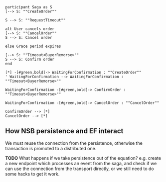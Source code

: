 ```plantuml
participant Saga as S
[--> S: ""CreateOrder""

S --> S: ""RequestTimeout""

alt User cancels order
[--> S: ""CancelOrder""
S --> S: Cancel order

else Grace period expires 

[--> S: ""Timeout<BuyerRemorse>""
S --> S: Confirm order
end
```

```plantuml
[*] -[#green,bold]-> WaitingForConfirmation : ""CreateOrder""
' WaitingForConfirmation --> WaitingForConfirmation : ""Timeout<BuyerRemorse>""

WaitingForConfirmation -[#green,bold]-> ConfirmOrder : ""Timeout<BuyerRemorse>""

WaitingForConfirmation -[#green,bold]-> CancelOrder : ""CancelOrder""

ConfirmOrder --> [*]
CancelOrder --> [*]
```

## How NSB persistence and EF interact

We must reuse the connection from the persistence, otherwise the transaction is promoted to a distributed one.

**TODO** What happens if we take persistence out of the equation? e.g. create a new endpoint which processes an event from the saga, and check if we can use the connection from the transport directly, or we still need to do some hacks to get it work. 
